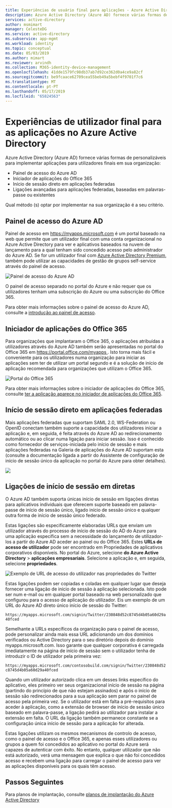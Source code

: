 ```yaml
---
title: Experiências de usuário final para aplicações - Azure Active Directory | Documentos da Microsoft
description: Azure Active Directory (Azure AD) fornece várias formas de personalizáveis para implementar aplicações para utilizadores finais em sua organização.
services: active-directory
author: msmimart
manager: CelesteDG
ms.service: active-directory
ms.subservice: app-mgmt
ms.workload: identity
ms.topic: conceptual
ms.date: 05/03/2019
ms.author: mimart
ms.reviewer: arvindh
ms.collection: M365-identity-device-management
ms.openlocfilehash: 41dde1579fc98db37ab7d92ce362d0a4ce9a82cf
ms.sourcegitcommit: be9fcaace62709cea55beb49a5bebf4f9701f7c6
ms.translationtype: MT
ms.contentlocale: pt-PT
ms.lasthandoff: 05/17/2019
ms.locfileid: "65824563"
---
```

# <a name="end-user-experiences-for-applications-in-azure-active-directory"></a>Experiências de utilizador final para as aplicações no Azure Active Directory
Azure Active Directory (Azure AD) fornece várias formas de personalizáveis para implementar aplicações para utilizadores finais em sua organização:

* Painel de acesso do Azure AD
* Iniciador de aplicações do Office 365
* Início de sessão direto em aplicações federadas
* Ligações avançadas para aplicações federadas, baseadas em palavras-passe ou existentes

Qual método (s) optar por implementar na sua organização é a seu critério.

## <a name="azure-ad-access-panel"></a>Painel de acesso do Azure AD
Painel de acesso em https://myapps.microsoft.com é um portal baseado na web que permite que um utilizador final com uma conta organizacional no Azure Active Directory para ver e aplicativos baseados na nuvem de lançamento para a qual tenham sido concedido acesso pelo administrador do Azure AD. Se for um utilizador final com [Azure Active Directory Premium](https://azure.microsoft.com/pricing/details/active-directory/), também pode utilizar as capacidades de gestão de grupos self-service através do painel de acesso.

![Painel de acesso do Azure AD](media/what-is-single-sign-on/azure-ad-access-panel.png)

O painel de acesso separado no portal do Azure e não requer que os utilizadores tenham uma subscrição do Azure ou uma subscrição do Office 365.

Para obter mais informações sobre o painel de acesso do Azure AD, consulte a [introdução ao painel de acesso](../user-help/active-directory-saas-access-panel-introduction.md).

## <a name="office-365-application-launcher"></a>Iniciador de aplicações do Office 365
Para organizações que implantaram o Office 365, o aplicações atribuídas a utilizadores através do Azure AD também serão apresentadas no portal do Office 365 em [ https://portal.office.com/myapps ](https://portal.office.com/myapps). Isto torna mais fácil e conveniente para os utilizadores numa organização para iniciar as aplicações sem ter de utilizar um portal segundo e é a solução de início de aplicação recomendada para organizações que utilizam o Office 365.

![Portal do Office 365](./media/end-user-experiences/microsoft-365-portal-office-com.png)

Para obter mais informações sobre o iniciador de aplicações do Office 365, consulte [ter a aplicação aparece no iniciador de aplicações do Office 365](https://msdn.microsoft.com/office/office365/howto/connect-your-app-to-o365-app-launcher).

## <a name="direct-sign-on-to-federated-apps"></a>Início de sessão direto em aplicações federadas
Mais aplicações federadas que suportam SAML 2.0, WS-Federation ou OpenID conectam também suporte a capacidade dos utilizadores iniciar a aplicação e, em seguida, é feita através do Azure AD ao redirecionamento automático ou ao clicar numa ligação para iniciar sessão. Isso é conhecido como fornecedor de serviços-iniciada pelo início de sessão e mais aplicações federadas na Galeria de aplicações do Azure AD suportam esta (consulte a documentação ligada a partir do Assistente de configuração de início de sessão único da aplicação no portal do Azure para obter detalhes).

![](./media/end-user-experiences/workdaymobile.png)

## <a name="direct-sign-on-links"></a>Ligações de início de sessão em diretas
O Azure AD também suporta únicas início de sessão em ligações diretas para aplicativos individuais que oferecem suporte baseado em palavra-passe de início de sessão único, ligado início de sessão único e qualquer outra forma de início de sessão único federado.

Estas ligações são especificamente elaboradas URLs que enviam um utilizador através do processo de início de sessão do AD do Azure para uma aplicação específica sem a necessidade do lançamento de utilizador-los a partir do Azure AD aceder ao painel ou do Office 365. Estes **URLs de acesso de utilizador** pode ser encontrado em Propriedades de aplicativos corporativos disponíveis. No portal do Azure, selecione **do Azure Active Directory** > **aplicações empresariais**. Selecione a aplicação e, em seguida, selecione **propriedades**.

![Exemplo de URL de acesso do utilizador nas propriedades do Twitter](media/end-user-experiences/direct-sign-on-link.png)

Estas ligações podem ser copiadas e coladas em qualquer lugar que deseja fornecer uma ligação de início de sessão à aplicação selecionada. Isto pode ser num e-mail ou em qualquer portal baseado na web personalizado que configurou para o acesso de aplicação do utilizador. Eis um exemplo de um URL do Azure AD direto único início de sessão do Twitter:

`https://myapps.microsoft.com/signin/Twitter/230848d52c8745d4b05a60d29a40fced`

Semelhante a URLs específicos da organização para o painel de acesso, pode personalizar ainda mais essa URL adicionando um dos domínios verificados ou Active Directory para o seu diretório depois do domínio myapps.microsoft.com. Isso garante que qualquer corporativa é carregada imediatamente na página de início de sessão sem o utilizador tenha de introduzir o ID de utilizador pela primeira vez:

`https://myapps.microsoft.com/contosobuild.com/signin/Twitter/230848d52c8745d4b05a60d29a40fced`

Quando um utilizador autorizado clica em um desses links específico do aplicativo, eles primeiro ver seus organizacional início de sessão na página (partindo do princípio de que não estejam assinados) e após o início de sessão são redirecionados para a sua aplicação sem parar no painel de acesso pela primeira vez. Se o utilizador está em falta a pré-requisitos para aceder à aplicação, como a extensão de browser de início de sessão único baseado em palavra-passe, a ligação pedirá ao utilizador para instalar a extensão em falta. O URL da ligação também permanece constante se a configuração única início de sessão para a aplicação for alterada.

Estas ligações utilizam os mesmos mecanismos de controlo de acesso, como o painel de acesso e o Office 365, e apenas esses utilizadores ou grupos a quem foi concedidos ao aplicativo no portal do Azure será capazes de autenticar com êxito. No entanto, qualquer utilizador que não está autorizado, verá uma mensagem que explica o que não foi concedidos acesso e recebem uma ligação para carregar o painel de acesso para ver as aplicações disponíveis para os quais têm acesso.

## <a name="next-steps"></a>Passos Seguintes
Para planos de implantação, consulte [planos de implantação do Azure Active Directory](../fundamentals/active-directory-deployment-plans.md)
